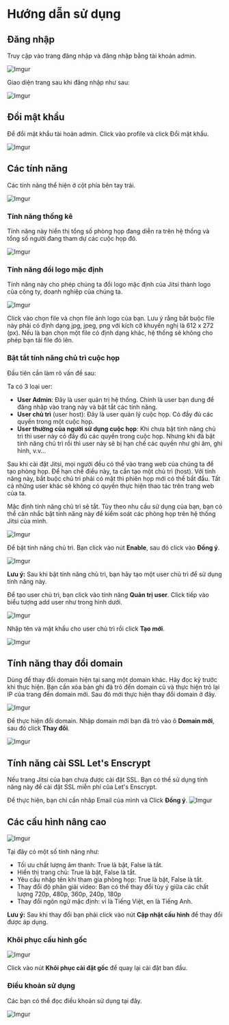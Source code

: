 # Hướng dẫn sử dụng

## Đăng nhập

Truy cập vào trang đăng nhập và đăng nhập bằng tài khoản admin.

![Imgur](https://i.imgur.com/8B0gOCe.png)

Giao diện trang sau khi đăng nhập như sau:

![Imgur](https://i.imgur.com/GYQm4Si.png)

## Đổi mật khẩu

Để đổi mật khẩu tài hoản admin. Click vào profile và click Đổi mật khẩu.

![Imgur](https://i.imgur.com/IAyJVKa.png)

## Các tính năng

Các tính năng thể hiện ở cột phía bên tay trái.

![Imgur](https://i.imgur.com/4qR8ceF.png)

### Tính năng thống kê

Tính năng này hiển thị tổng số phòng họp đang diễn ra trên hệ thống và tổng số người đang tham dự các cuộc họp đó.

![Imgur](https://i.imgur.com/9mHWDHf.png)

### Tính năng đổi logo mặc định

Tính năng này cho phép chúng ta đổi logo mặc định của Jitsi thành logo của công ty, doanh nghiệp của chúng ta. 

![Imgur](https://i.imgur.com/rfI4ApQ.png)

Click vào chọn file và chọn file ảnh logo của bạn. Lưu ý rằng bắt buộc file này phải có định dạng jpg, jpeg, png với kích cỡ khuyến nghị là 612 x 272 (px). Nếu là bạn chọn một file có định dạng khác, hệ thống sẽ không cho phép bạn tải file đó lên.

### Bật tắt tính năng chủ trì cuộc họp

Đầu tiên cần làm rõ vấn đề sau:

Ta có 3 loại uer:

- **User Admin**: Đây là user quản trị hệ thống. Chính là user bạn dung để đăng nhập vào trang này và bật tắt các tính năng.
- **User chủ trì** (user host): Đây là user quản lý cuộc họp. Có đầy đủ các quyền trong một cuộc họp.
- **User thường của người sử dụng cuộc họp**: Khi chưa bật tính năng chủ trì thì user này có đầy đủ các quyền trong cuộc họp. Nhưng khi đã bật tính năng chủ trì rồi thì user này sẽ bị hạn chế các quyền như ghi âm, ghi hình, v.v...

Sau khi cài đặt Jitsi, mọi người đều có thể vào trang web của chúng ta để tạo phòng họp. Để hạn chế điều này, ta cần tạo một chủ trì (host). Với tính năng này, bắt buộc chủ trì phải có mặt thì phiên họp mới có thể bắt đầu. Tất cả những user khác sẽ không có quyền thực hiện thao tác trên trang web của ta.

Mặc định tính năng chủ trì sẽ tắt. Tùy theo nhu cầu sử dụng của bạn, bạn có thể cân nhắc bật tính năng này để kiểm soát các phòng họp trên hệ thống Jitsi của mình.

![Imgur](https://i.imgur.com/xVxdD1M.png)

Để bật tính năng chủ trì. Bạn click vào nút **Enable**, sau đó click vào **Đồng ý**.

![Imgur](https://i.imgur.com/Zyts4se.png)

**Lưu ý:** Sau khi bật tính năng chủ trì, bạn hãy tạo một user chủ trì để sử dụng tính năng này. 

Để tạo user chủ trì, bạn click vào tính năng **Quản trị user**. Click tiếp vào biểu tượng add user như trong hình dưới.

![Imgur](https://i.imgur.com/C7oJPTS.png)

Nhập tên và mật khẩu cho user chủ trì rồi click **Tạo mới**.

![Imgur](https://i.imgur.com/JnIULOx.png)

## Tính năng thay đổi domain

Dùng để thay đổi domain hiện tại sang một domain khác. Hãy đọc kỹ trước khi thực hiện. Bạn cần xóa bản ghi đã trỏ đến domain cũ và thực hiện trỏ lại IP của trang đến domain mới. Sau đó mới thực hiện thay đổi domain ở đây.

![Imgur](https://i.imgur.com/TNtPcMp.png)

Để thực hiện đổi domain. Nhập domain mới bạn đã trỏ vào ô **Domain mới**, sau đó click **Thay đổi**.

![Imgur](https://i.imgur.com/6sxGNDS.png)

## Tính năng cài SSL Let's Enscrypt

Nếu trang Jitsi của bạn chưa được cài đặt SSL. Bạn có thể sử dụng tính năng này để cài đặt SSL miễn phí của Let's Enscrypt.

Để thực hiện, bạn chỉ cần nhâp Email của mình và Click
 **Đồng ý**. 
![Imgur](https://i.imgur.com/7hzkvXH.png)

## Các cấu hình nâng cao

![Imgur](https://i.imgur.com/4fC5sYu.png)

Tại đây có một số tính năng như:

- Tối ưu chất lượng âm thanh: True là bật, False là tắt.
- Hiển thị trang chủ: True là bật, False là tắt.
- Yêu cầu nhập tên khi tham gia phòng họp: True là bật, False là tắt.
- Thay đổi độ phân giải video: Bạn có thể thay đổi tùy ý giữa các chất lượng 720p, 480p, 360p, 240p, 180p 
- Thay đổi ngôn ngữ mặc định: vi là Tiếng Việt, en là Tiếng Anh.

**Lưu ý:** Sau khi thay đổi bạn phải click vào nút **Cập nhật cấu hình** để thay đổi được áp dụng.

### Khôi phục cấu hình gốc

![Imgur](https://i.imgur.com/m9e6ULd.png)

Click vào nút **Khôi phục cài đặt gốc** để quay lại cài đặt ban đầu.

### Điều khoản sử dụng

Các bạn có thể đọc điều khoản sử dụng tại đây.

![Imgur](https://i.imgur.com/eLVmQEx.png)